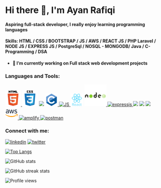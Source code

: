 
 <h1 align:"center"> Hi there 👋, I'm Ayan Rafiqi </h1>
<h4 align:"center" > Aspiring full-stack developer, I really enjoy learning programming languages</h4>




<h4>Skills: HTML / CSS / BOOTSTRAP / JS / AWS / REACT JS / PHP Laravel / NODE JS / EXPRESS JS / PostgreSql / NOSQL - MONGODB/ Java / C-Programming / DSA  </h4>

- <h4>🔭 I’m currently working on Full stack web development projects </h4> 

<h3 align="left">Languages and Tools:</h3>
<p align="left"> <a href="https://www.w3.org/html/" target="_blank" rel="noreferrer"> 
 <img src="https://raw.githubusercontent.com/devicons/devicon/master/icons/html5/html5-original-wordmark.svg" alt="html5" width="50" /> </a>
 <img src="https://raw.githubusercontent.com/devicons/devicon/master/icons/css3/css3-original-wordmark.svg" alt="css3" width="50" /> </a>
<img src="https://user-images.githubusercontent.com/38128234/91002197-9f3ef500-e5eb-11ea-91fd-e8bbe7c96815.png"  width="50"  /> </a>
<a href="https://www.cprogramming.com/" target="_blank" rel="noreferrer"> <img src="https://raw.githubusercontent.com/devicons/devicon/master/icons/c/c-original.svg" alt="c" width="40" /> </a> 
<a href="https://www.w3schools.com/cpp/" target="_blank" rel="noreferrer"> <img src="https://user-images.githubusercontent.com/38128234/91001923-c6e18d80-e5ea-11ea-902a-ed8d23532b15.png"  alt="JS"  width="40"/> </a>
 <a href="https://developer.mozilla.org/en-US/docs/Web/JavaScript" target="_blank" rel="noreferrer"<img src="https://raw.githubusercontent.com/devicons/devicon/master/icons/javascript/javascript-original.svg" alt="javascript" width="40" /> </a>
 <img src="https://raw.githubusercontent.com/devicons/devicon/master/icons/react/react-original-wordmark.svg" alt="react" width="40" /> </a> <link rel="icon" type="image/png" sizes="32x32" href="{{ favicon(asset('favicon-32x32.png')) }}">
 <a href="https://nodejs.org" target="_blank" rel="noreferrer"> <img src="https://raw.githubusercontent.com/devicons/devicon/master/icons/nodejs/nodejs-original-wordmark.svg" alt="nodejs" width="70"/><a href="https://laravel.com" target="_blank">
<img src="https://www.vectorlogo.zone/logos/expressjs/expressjs-icon.svg "alt="expressjs" width="40"/><a href="https://expressjs.com" target="_blank">
 <img src="https://raw.githubusercontent.com/laravel/art/master/logo-lockup/5%20SVG/2%20CMYK/1%20Full%20Color/laravel-logolockup-cmyk-red.svg" width="90"  "alt="Laravel Logo"></a>
 <img src="https://user-images.githubusercontent.com/38128234/91002348-08bf0380-e5ec-11ea-8b47-dd4825ca9b9b.png" width="60" "/>
 <a href="https://aws.amazon.com" target="_blank" rel="noreferrer">    
 <img src="https://user-images.githubusercontent.com/38128234/91002323-f5ac3380-e5eb-11ea-9160-df2ac844f3ed.png" width="40" /> 
 <img src="https://raw.githubusercontent.com/devicons/devicon/master/icons/amazonwebservices/amazonwebservices-original-wordmark.svg" alt="aws" width="40" /> 
 <a href="https://aws.amazon.com/amplify/" target="_blank" rel="noreferrer"> <img src="https://docs.amplify.aws/assets/logo-dark.svg" alt="amplify" width="40" /> 
  <img src="https://www.vectorlogo.zone/logos/getpostman/getpostman-icon.svg" alt="postman" width="40"/></a> 
 </p>

<link rel="shortcut icon" href="{{ favicon('favicon.ico') }}" />

<h3 align = "left">Connect with me:</h3>

[<img src='https://cdn.jsdelivr.net/npm/simple-icons@3.0.1/icons/linkedin.svg' alt='linkedin' height='40'>](https://www.linkedin.com/in/ayan-rafiqi)     [<img src='https://cdn.jsdelivr.net/npm/simple-icons@3.0.1/icons/twitter.svg' alt='twitter' height='40'>](https://twitter.com/@ayan_rafiqi)  


[![Top Langs](https://github-readme-stats.vercel.app/api/top-langs/?username=ayanrafiqi)](https://github.com/anuraghazra/github-readme-stats)


![GitHub stats](https://github-readme-stats.vercel.app/api?username=ayanrafiqi&show_icons=true&count_private=true)  

 

![GitHub streak stats](https://github-readme-streak-stats.herokuapp.com/?user=ayanrafiqi)  

![Profile views](https://gpvc.arturio.dev/ayanrafiqi)  

